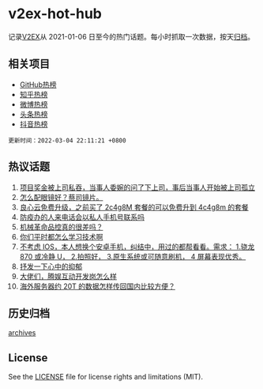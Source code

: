 # v2ex-hot-hub

 记录[V2EX](https://www.v2ex.com/)从 2021-01-06 日至今的热门话题。每小时抓取一次数据，按天[归档](archives)。
 
 ## 相关项目

- [GitHub热榜](https://github.com/lonnyzhang423/github-hot-hub)
- [知乎热榜](https://github.com/lonnyzhang423/zhihu-hot-hub)
- [微博热榜](https://github.com/lonnyzhang423/weibo-hot-hub)
- [头条热榜](https://github.com/lonnyzhang423/toutiao-hot-hub)
- [抖音热榜](https://github.com/lonnyzhang423/douyin-hot-hub)


 `更新时间：2022-03-04 22:11:21 +0800`

## 热议话题

1. [项目奖金被上司私吞，当事人委婉的问了下上司，事后当事人开始被上司孤立](https://www.v2ex.com/t/837842)
1. [怎么配眼镜好？蔡司镜片。](https://www.v2ex.com/t/837856)
1. [良心云免费升级，之前买了 2c4g8M 套餐的可以免费升到 4c4g8m 的套餐](https://www.v2ex.com/t/837997)
1. [防疫办的人来电话会以私人手机号联系吗](https://www.v2ex.com/t/837880)
1. [机械革命品控真的很差吗？](https://www.v2ex.com/t/837885)
1. [你们平时都怎么学习技术啊](https://www.v2ex.com/t/837894)
1. [不考虑 IOS，本人想换个安卓手机，纠结中，用过的都帮看看。需求： 1.骁龙 870 或冷静 U， 2.拍照好， 3.原生系统或可随意刷机， 4 屏幕表现优秀。](https://www.v2ex.com/t/837902)
1. [抒发一下心中的抑郁](https://www.v2ex.com/t/837974)
1. [大佬们，腾娱互动开发岗怎么样](https://www.v2ex.com/t/837855)
1. [海外服务器约 20T 的数据怎样传回国内比较方便？](https://www.v2ex.com/t/837904)

## 历史归档

[archives](archives)

## License

See the [LICENSE](LICENSE) file for license rights and limitations (MIT).
